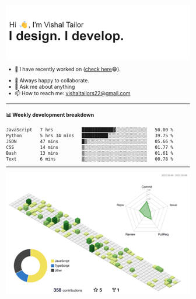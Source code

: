 ![Hi, I'm Vishal Tailor. I design. I develop.](https://github.com/vishaltailors/vishaltailors/blob/main/header.png?raw=true)

- 🔭 I have recently worked on ([check here](https://vishaltailor.com)😁).
<!-- - 🎦 Currently watching: JavaScript: The Hard Parts By Will Sentance. -->
- 👯 Always happy to collaborate.
- 💬 Ask me about anything
- 📫 How to reach me: <a href="mailto:vishaltailors22@gmail.com">vishaltailors22@gmail.com</a>

<hr /> 
<h4>📊 Weekly development breakdown</h4>
<!--START_SECTION:waka-->

```text
JavaScript   7 hrs           ████████████▓░░░░░░░░░░░░   50.00 %
Python       5 hrs 34 mins   ██████████░░░░░░░░░░░░░░░   39.75 %
JSON         47 mins         █▒░░░░░░░░░░░░░░░░░░░░░░░   05.66 %
CSS          14 mins         ▒░░░░░░░░░░░░░░░░░░░░░░░░   01.77 %
Bash         13 mins         ▒░░░░░░░░░░░░░░░░░░░░░░░░   01.61 %
Text         6 mins          ▒░░░░░░░░░░░░░░░░░░░░░░░░   00.78 %
```

<!--END_SECTION:waka-->
<hr /> 

![](./profile-3d-contrib/profile-green-animate.svg)
